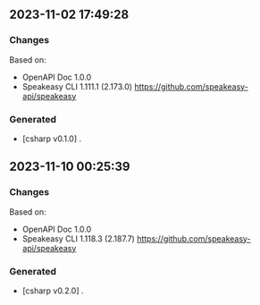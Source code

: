 

## 2023-11-02 17:49:28
### Changes
Based on:
- OpenAPI Doc 1.0.0 
- Speakeasy CLI 1.111.1 (2.173.0) https://github.com/speakeasy-api/speakeasy
### Generated
- [csharp v0.1.0] .

## 2023-11-10 00:25:39
### Changes
Based on:
- OpenAPI Doc 1.0.0 
- Speakeasy CLI 1.118.3 (2.187.7) https://github.com/speakeasy-api/speakeasy
### Generated
- [csharp v0.2.0] .